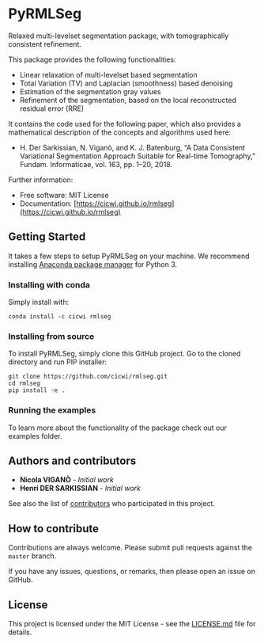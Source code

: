 # PyRMLSeg

Relaxed multi-levelset segmentation package, with tomographically consistent
refinement.

This package provides the following functionalities:

* Linear relaxation of multi-levelset based segmentation
* Total Variation (TV) and Laplacian (smoothness) based denoising
* Estimation of the segmentation gray values
* Refinement of the segmentation, based on the local reconstructed residual error (RRE)

It contains the code used for the following paper, which also provides a
mathematical description of the concepts and algorithms used here:

* H. Der Sarkissian, N. Viganò, and K. J. Batenburg, “A Data Consistent
Variational Segmentation Approach Suitable for Real-time Tomography,” Fundam.
Informaticae, vol. 163, pp. 1–20, 2018.

Further information:
* Free software: MIT License
* Documentation: [https://cicwi.github.io/rmlseg](https://cicwi.github.io/rmlseg)

<!--
## Readiness

The author of this package is in the process of setting up this
package for optimal usability. The following has already been completed:

- [ ] Documentation
    - A package description has been written in the README
    - Documentation has been generated using `make docs`, committed,
        and pushed to GitHub.
	- GitHub pages have been setup in the project settings
	  with the "source" set to "master branch /docs folder".
- [ ] An initial release
	- In `CHANGELOG.md`, a release date has been added to v0.1.0 (change the YYYY-MM-DD).
	- The release has been marked a release on GitHub.
	- For more info, see the [Software Release Guide](https://cicwi.github.io/software-guides/software-release-guide).
- [ ] A conda package
    - Required packages have been added to `setup.py`, for instance,
      ```
      requirements = [
          # Add your project's requirements here, e.g.,
          # 'astra-toolbox',
          # 'sacred>=0.7.2',
          # 'tables==3.4.4',
      ]
      ```
      has been replaced by
      ```
      requirements = [
          'astra-toolbox',
          'sacred>=0.7.2',
          'tables==3.4.4',
      ]
      ```
    - All "conda channels" that are required for building and
      installing the package have been added to the
      `Makefile`. Specifically, replace
      ```
      conda_package:
        conda install conda-build -y
        conda build conda/
      ```
      by
      ```
      conda_package:
        conda install conda-build -y
        conda build conda/ -c some-channel -c some-other-channel
      ```
    - Conda packages have been built successfully with `make conda_package`.
    - These conda packages have been uploaded to
      [Anaconda](https://anaconda.org). [This](http://docs.anaconda.com/anaconda-cloud/user-guide/getting-started/#cloud-getting-started-build-upload)
      is a good getting started guide.
    - The installation instructions (below) have been updated. Do not
      forget to add the required channels, e.g., `-c some-channel -c
      some-other-channel`, and your own channel, e.g., `-c cicwi`.
-->

## Getting Started

It takes a few steps to setup PyRMLSeg on your
machine. We recommend installing
[Anaconda package manager](https://www.anaconda.com/download/) for
Python 3.

### Installing with conda

Simply install with:
```
conda install -c cicwi rmlseg
```

### Installing from source

To install PyRMLSeg, simply clone this GitHub
project. Go to the cloned directory and run PIP installer:
```
git clone https://github.com/cicwi/rmlseg.git
cd rmlseg
pip install -e .
```

### Running the examples

To learn more about the functionality of the package check out our
examples folder.

## Authors and contributors

* **Nicola VIGANÒ** - *Initial work*
* **Henri DER SARKISSIAN** - *Initial work*

See also the list of [contributors](https://github.com/cicwi/rmlseg/contributors) who participated in this project.

## How to contribute

Contributions are always welcome. Please submit pull requests against the `master` branch.

If you have any issues, questions, or remarks, then please open an issue on GitHub.

## License

This project is licensed under the MIT License - see the [LICENSE.md](LICENSE.md) file for details.
